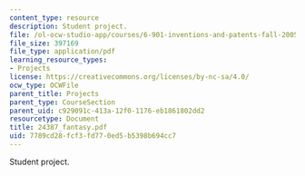 ```yaml
---
content_type: resource
description: Student project.
file: /ol-ocw-studio-app/courses/6-901-inventions-and-patents-fall-2005/7789cd28fcf3fd770ed5b5398b694cc7_24387_fantasy.pdf
file_size: 397169
file_type: application/pdf
learning_resource_types:
- Projects
license: https://creativecommons.org/licenses/by-nc-sa/4.0/
ocw_type: OCWFile
parent_title: Projects
parent_type: CourseSection
parent_uid: c929091c-413a-12f0-1176-eb1861802dd2
resourcetype: Document
title: 24387_fantasy.pdf
uid: 7789cd28-fcf3-fd77-0ed5-b5398b694cc7
---
```

Student project.
